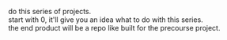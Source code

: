 do this series of projects.  
start with 0, it'll give you an idea what to do with this series.  
the end product will be a repo like built for the precourse project.
